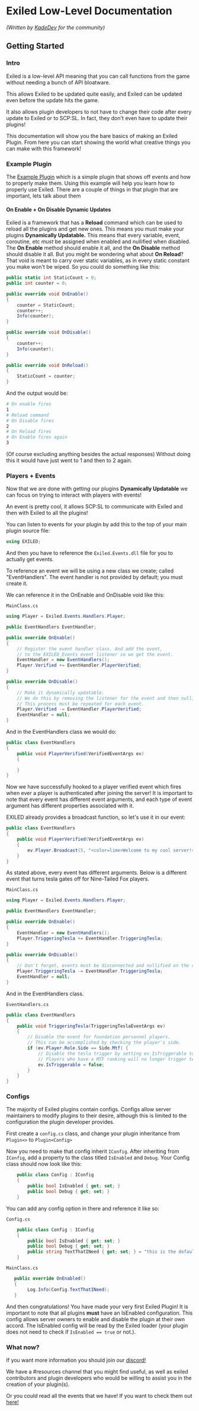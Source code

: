 # Exiled Low-Level Documentation
*(Written by [KadeDev](https://github.com/KadeDev) for the community)*

## Getting Started
### Intro
Exiled is a low-level API meaning that you can call functions from the game without needing a bunch of API bloatware.

This allows Exiled to be updated quite easily, and Exiled can be updated even before the update hits the game.

It also allows plugin developers to not have to change their code after every update to Exiled or to SCP:SL. In fact, they don't even have to update their plugins!

This documentation will show you the bare basics of making an Exiled Plugin. From here you can start showing the world what creative things you can make with this framework!

### Example Plugin
The [Example Plugin](https://github.com/ExSLMod-Team/EXILED/tree/master/EXILED/Exiled.Example) which is a simple plugin that shows off events and how to properly make them. Using this example will help you learn how to properly use Exiled. There are a couple of things in that plugin that are important, lets talk about them

#### On Enable + On Disable Dynamic Updates
Exiled is a framework that has a **Reload** command which can be used to reload all the plugins and get new ones. This means you must make your plugins **Dynamically Updatable.** This means that every variable, event, coroutine, etc *must* be assigned when enabled and nullified when disabled. The **On Enable** method should enable it all, and the **On Disable** method should disable it all. But you might be wondering what about **On Reload**? That void is meant to carry over static variables, as in every static constant you make won't be wiped. So you could do something like this:
```csharp
public static int StaticCount = 0;
public int counter = 0;

public override void OnEnable()
{
    counter = StaticCount;
    counter++;
    Info(counter);
}

public override void OnDisable()
{
    counter++;
    Info(counter);
}

public override void OnReload()
{
    StaticCount = counter;
}
```

And the output would be:
```bash
# On enable fires
1
# Reload command
# On Disable fires
2
# On Reload fires
# On Enable fires again
3

```
(Of course excluding anything besides the actual responses)
Without doing this it would have just went to 1 and then to 2 again.

### Players + Events
Now that we are done with getting our plugins **Dynamically Updatable** we can focus on trying to interact with players with events!

An event is pretty cool, it allows SCP:SL to communicate with Exiled and then with Exiled to all the plugins!

You can listen to events for your plugin by add this to the top of your main plugin source file:
```csharp
using EXILED;
```
And then you have to reference the `Exiled.Events.dll` file for you to actually get events.

To reference an event we will be using a new class we create; called "EventHandlers". The event handler is not provided by default; you must create it.


We can reference it in the OnEnable and OnDisable void like this:

`MainClass.cs`
```csharp
using Player = Exiled.Events.Handlers.Player;

public EventHandlers EventHandler;

public override OnEnable()
{
    // Register the event handler class. And add the event,
    // to the EXILED_Events event listener so we get the event.
    EventHandler = new EventHandlers();
    Player.Verified += EventHandler.PlayerVerified;
}

public override OnDisable()
{
    // Make it dynamically updatable.
    // We do this by removing the listener for the event and then nulling the event handler.
    // This process must be repeated for each event.
    Player.Verified -= EventHandler.PlayerVerified;
    EventHandler = null;
}
```

And in the EventHandlers class we would do:

```csharp
public class EventHandlers
{
    public void PlayerVerified(VerifiedEventArgs ev)
    {

    }
}
```
Now we have successfully hooked to a player verified event which fires when ever a player is authenticated after joining the server! It is important to note that every event has different event arguments, and each type of event argument has different properties associated with it.

EXILED already provides a broadcast function, so let's use it in our event:

```csharp
public class EventHandlers
{
    public void PlayerVerified(VerifiedEventArgs ev)
    {
        ev.Player.Broadcast(5, "<color=lime>Welcome to my cool server!</color>");
    }
}
```

As stated above, every event has different arguments. Below is a different event that turns tesla gates off for Nine-Tailed Fox players.

`MainClass.cs`
```csharp
using Player = Exiled.Events.Handlers.Player;

public EventHandlers EventHandler;

public override OnEnable()
{
    EventHandler = new EventHandlers();
    Player.TriggeringTesla += EventHandler.TriggeringTesla;
}

public override OnDisable()
{
    // Don't forget, events must be disconnected and nullified on the disable method.
    Player.TriggeringTesla -= EventHandler.TriggeringTesla;
    EventHandler = null;
}
```

And in the EventHandlers class.

`EventHandlers.cs`
```csharp
public class EventHandlers
{
    public void TriggeringTesla(TriggeringTeslaEventArgs ev)
    {
        // Disable the event for foundation personnel players.
        // This can be accomplished by checking the player's side.
        if (ev.Player.Role.Side == Side.Mtf) {
            // Disable the tesla trigger by setting ev.IsTriggerable to false.
            // Players who have a MTF ranking will no longer trigger tesla gates.
            ev.IsTriggerable = false;
        }
    }
}
```


### Configs
The majority of Exiled plugins contain configs. Configs allow server maintainers to modify plugins to their desire, although this is limited to the configuration the plugin developer provides.

First create a `config.cs` class, and change your plugin inheritance from `Plugin<>` to `Plugin<Config>`

Now you need to make that config inherit `IConfig`. After inheriting from `IConfig`, add a property to the class titled `IsEnabled` and `Debug`. Your Config class should now look like this:

```csharp
    public class Config : IConfig
    {
        public bool IsEnabled { get; set; }
        public bool Debug { get; set; }
    }
```

You can add any config option in there and reference it like so:

`Config.cs`
```csharp
    public class Config : IConfig
    {
        public bool IsEnabled { get; set; }
        public bool Debug { get; set; }
        public string TextThatINeed { get; set; } = "this is the default";
    }
```

`MainClass.cs`
```csharp
   public override OnEnabled()
   {
        Log.Info(Config.TextThatINeed);
   }
```

And then congratulations! You have made your very first Exiled Plugin! It is important to note that all plugins **must** have an IsEnabled configuration. This config allows server owners to enable and disable the plugin at their own accord. The IsEnabled config will be read by the Exiled loader (your plugin does not need to check if `IsEnabled == true` or not.).

### What now?
If you want more information you should join our [discord!](https://discord.gg/PyUkWTg)

We have a #resources channel that you might find useful, as well as exiled contributors and plugin developers who would be willing to assist you in the creation of your plugin(s).

Or you could read all the events that we have! If you want to check them out [here!](https://github.com/ExSLMod-Team/EXILED/tree/master/EXILED/Exiled.Events/EventArgs)
